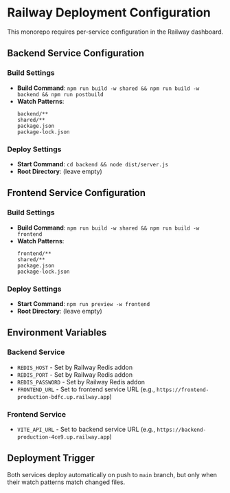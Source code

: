 # Railway Deployment Configuration

This monorepo requires per-service configuration in the Railway dashboard.

## Backend Service Configuration

### Build Settings
- **Build Command**: `npm run build -w shared && npm run build -w backend && npm run postbuild`
- **Watch Patterns**:
  ```
  backend/**
  shared/**
  package.json
  package-lock.json
  ```

### Deploy Settings
- **Start Command**: `cd backend && node dist/server.js`
- **Root Directory**: (leave empty)

## Frontend Service Configuration

### Build Settings
- **Build Command**: `npm run build -w shared && npm run build -w frontend`
- **Watch Patterns**:
  ```
  frontend/**
  shared/**
  package.json
  package-lock.json
  ```

### Deploy Settings
- **Start Command**: `npm run preview -w frontend`
- **Root Directory**: (leave empty)

## Environment Variables

### Backend Service
- `REDIS_HOST` - Set by Railway Redis addon
- `REDIS_PORT` - Set by Railway Redis addon
- `REDIS_PASSWORD` - Set by Railway Redis addon
- `FRONTEND_URL` - Set to frontend service URL (e.g., `https://frontend-production-bdfc.up.railway.app`)

### Frontend Service
- `VITE_API_URL` - Set to backend service URL (e.g., `https://backend-production-4ce9.up.railway.app`)

## Deployment Trigger

Both services deploy automatically on push to `main` branch, but only when their watch patterns match changed files.